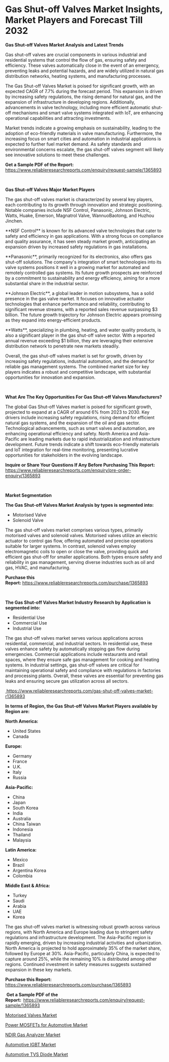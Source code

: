 <p><h1>Gas Shut-off Valves Market Insights, Market Players and Forecast Till 2032</h1></p><p><strong>Gas Shut-off Valves Market Analysis and Latest Trends</strong></p>
<p><p>Gas shut-off valves are crucial components in various industrial and residential systems that control the flow of gas, ensuring safety and efficiency. These valves automatically close in the event of an emergency, preventing leaks and potential hazards, and are widely utilized in natural gas distribution networks, heating systems, and manufacturing processes.</p><p>The Gas Shut-off Valves Market is poised for significant growth, with an expected CAGR of 7.7% during the forecast period. This expansion is driven by increasing safety regulations, the rising demand for natural gas, and the expansion of infrastructure in developing regions. Additionally, advancements in valve technology, including more efficient automatic shut-off mechanisms and smart valve systems integrated with IoT, are enhancing operational capabilities and attracting investments. </p><p>Market trends indicate a growing emphasis on sustainability, leading to the adoption of eco-friendly materials in valve manufacturing. Furthermore, the increasing focus on smart cities and automation in industrial applications is expected to further fuel market demand. As safety standards and environmental concerns escalate, the gas shut-off valves segment will likely see innovative solutions to meet these challenges.</p></p>
<p><strong>Get a Sample PDF of the Report:&nbsp;</strong> <a href="https://www.reliableresearchreports.com/enquiry/request-sample/1365893?utm_campaign=16&utm_medium=2&utm_source=Github&utm_content=ia&utm_term=22032025&utm_id=gas-shut-off-valves">https://www.reliableresearchreports.com/enquiry/request-sample/1365893</a></p>
<p>&nbsp;</p>
<p><strong>Gas Shut-off Valves Major Market Players</strong></p>
<p><p>The gas shut-off valves market is characterized by several key players, each contributing to its growth through innovation and strategic positioning. Notable companies include NSF Control, Panasonic, Johnson Electric, Watts, Huake, Emerson, Magnatrol Valve, WannuoBaotong, and Huzhou Jinchen.</p><p>**NSF Control** is known for its advanced valve technologies that cater to safety and efficiency in gas applications. With a strong focus on compliance and quality assurance, it has seen steady market growth, anticipating an expansion driven by increased safety regulations in gas installations.</p><p>**Panasonic**, primarily recognized for its electronics, also offers gas shut-off solutions. The company's integration of smart technologies into its valve systems positions it well in a growing market for automated and remotely controlled gas systems. Its future growth prospects are reinforced by a commitment to sustainability and energy efficiency, aiming for a more substantial share in the industrial sector.</p><p>**Johnson Electric**, a global leader in motion subsystems, has a solid presence in the gas valve market. It focuses on innovative actuator technologies that enhance performance and reliability, contributing to significant revenue streams, with a reported sales revenue surpassing $3 billion. The future growth trajectory for Johnson Electric appears promising as they expand into energy-efficient products.</p><p>**Watts**, specializing in plumbing, heating, and water quality products, is also a significant player in the gas shut-off valve sector. With a reported annual revenue exceeding $1 billion, they are leveraging their extensive distribution network to penetrate new markets steadily.</p><p>Overall, the gas shut-off valves market is set for growth, driven by increasing safety regulations, industrial automation, and the demand for reliable gas management systems. The combined market size for key players indicates a robust and competitive landscape, with substantial opportunities for innovation and expansion.</p></p>
<p>&nbsp;</p>
<p><strong>What Are The Key Opportunities For Gas Shut-off Valves Manufacturers?</strong></p>
<p><p>The global Gas Shut-off Valves market is poised for significant growth, projected to expand at a CAGR of around 6% from 2023 to 2030. Key drivers include increasing safety regulations, rising demand for efficient natural gas systems, and the expansion of the oil and gas sector. Technological advancements, such as smart valves and automation, are enhancing operational efficiency and safety. North America and Asia-Pacific are leading markets due to rapid industrialization and infrastructure development. Future trends indicate a shift towards eco-friendly materials and IoT integration for real-time monitoring, presenting lucrative opportunities for stakeholders in the evolving landscape.</p></p>
<p><strong>Inquire or Share Your Questions If Any Before Purchasing This Report:</strong> <a href="https://www.reliableresearchreports.com/enquiry/pre-order-enquiry/1365893?utm_campaign=16&utm_medium=2&utm_source=Github&utm_content=ia&utm_term=22032025&utm_id=gas-shut-off-valves">https://www.reliableresearchreports.com/enquiry/pre-order-enquiry/1365893</a></p>
<p>&nbsp;</p>
<p><strong>Market Segmentation</strong></p>
<p><strong>The Gas Shut-off Valves Market Analysis by types is segmented into:</strong></p>
<p><ul><li>Motorised Valve</li><li>Solenoid Valve</li></ul></p>
<p><p>The gas shut-off valves market comprises various types, primarily motorised valves and solenoid valves. Motorised valves utilize an electric actuator to control gas flow, offering automated and precise operations suitable for larger systems. In contrast, solenoid valves employ electromagnetic coils to open or close the valve, providing quick and efficient gas shut-off for smaller applications. Both types ensure safety and reliability in gas management, serving diverse industries such as oil and gas, HVAC, and manufacturing.</p></p>
<p><strong>Purchase this Report:&nbsp;</strong><a href="https://www.reliableresearchreports.com/purchase/1365893?utm_campaign=16&utm_medium=2&utm_source=Github&utm_content=ia&utm_term=22032025&utm_id=gas-shut-off-valves">https://www.reliableresearchreports.com/purchase/1365893</a></p>
<p>&nbsp;</p>
<p><strong>The Gas Shut-off Valves Market Industry Research by Application is segmented into:</strong></p>
<p><ul><li>Residential Use</li><li>Commercial Use</li><li>Industrial Use</li></ul></p>
<p><p>The gas shut-off valves market serves various applications across residential, commercial, and industrial sectors. In residential use, these valves enhance safety by automatically stopping gas flow during emergencies. Commercial applications include restaurants and retail spaces, where they ensure safe gas management for cooking and heating systems. In industrial settings, gas shut-off valves are critical for maintaining operational safety and compliance with regulations in factories and processing plants. Overall, these valves are essential for preventing gas leaks and ensuring secure gas utilization across all sectors.</p></p>
<p><a href="https://www.reliableresearchreports.com/gas-shut-off-valves-market-r1365893?utm_campaign=16&utm_medium=2&utm_source=Github&utm_content=ia&utm_term=22032025&utm_id=gas-shut-off-valves">&nbsp;https://www.reliableresearchreports.com/gas-shut-off-valves-market-r1365893</a></p>
<p><strong>In terms of Region, the Gas Shut-off Valves Market Players available by Region are:</strong></p>
<p>
    <p> <strong> North America: </strong>
        <ul>
            <li>United States</li>
            <li>Canada</li>
        </ul>
        </p> 
    <p> <strong> Europe: </strong>
        <ul>
            <li>Germany</li>
            <li>France</li>
            <li>U.K.</li>
            <li>Italy</li>
            <li>Russia</li>
        </ul>
        </p> 
    <p> <strong> Asia-Pacific: </strong>
        <ul>
            <li>China</li>
            <li>Japan</li>
            <li>South Korea</li>
            <li>India</li>
            <li>Australia</li>
            <li>China Taiwan</li>
            <li>Indonesia</li>
            <li>Thailand</li>
            <li>Malaysia</li>
        </ul>
        </p> 
    <p> <strong> Latin America: </strong>
        <ul>
            <li>Mexico</li>
            <li>Brazil</li>
            <li>Argentina Korea</li>
            <li>Colombia</li>
        </ul>
        </p> 
    <p> <strong> Middle East & Africa: </strong>
        <ul>
            <li>Turkey</li>
            <li>Saudi</li>
            <li>Arabia</li>
            <li>UAE</li>
            <li>Korea</li>
        </ul>
    </p>
    </p>
<p><p>The gas shut-off valves market is witnessing robust growth across various regions, with North America and Europe leading due to stringent safety regulations and infrastructure development. The Asia-Pacific region is rapidly emerging, driven by increasing industrial activities and urbanization. North America is projected to hold approximately 35% of the market share, followed by Europe at 30%. Asia-Pacific, particularly China, is expected to capture around 25%, while the remaining 10% is distributed among other regions. Continued investment in safety measures suggests sustained expansion in these key markets.</p></p>
<p><strong>Purchase this Report: </strong><a href="https://www.reliableresearchreports.com/purchase/1365893?utm_campaign=16&utm_medium=2&utm_source=Github&utm_content=ia&utm_term=22032025&utm_id=gas-shut-off-valves">https://www.reliableresearchreports.com/purchase/1365893</a></p>
<p>&nbsp;<strong>Get a Sample PDF of the Report:&nbsp;&nbsp;</strong><a href="https://www.reliableresearchreports.com/enquiry/request-sample/1365893?utm_campaign=16&utm_medium=2&utm_source=Github&utm_content=ia&utm_term=22032025&utm_id=gas-shut-off-valves">https://www.reliableresearchreports.com/enquiry/request-sample/1365893</a></p>
<p><strong></strong></p>
<p><p><a href="https://github.com/rafiishibu00/Market-Research-Report-List-1/blob/main/motorised-valves-market.md?utm_campaign=16&utm_medium=2&utm_source=Github&utm_content=ia&utm_term=22032025&utm_id=gas-shut-off-valves">Motorised Valves Market</a></p><p><a href="https://github.com/zhininzacher/Market-Research-Report-List-1/blob/main/power-mosfets-for-automotive-market.md?utm_campaign=16&utm_medium=2&utm_source=Github&utm_content=ia&utm_term=22032025&utm_id=gas-shut-off-valves">Power MOSFETs for Automotive Market</a></p><p><a href="https://github.com/tafuaraasswn/Market-Research-Report-List-1/blob/main/ndir-gas-analyzer-market.md?utm_campaign=16&utm_medium=2&utm_source=Github&utm_content=ia&utm_term=22032025&utm_id=gas-shut-off-valves">NDIR Gas Analyzer Market</a></p><p><a href="https://github.com/sgroitrieu7f/Market-Research-Report-List-1/blob/main/automotive-igbt-market.md?utm_campaign=16&utm_medium=2&utm_source=Github&utm_content=ia&utm_term=22032025&utm_id=gas-shut-off-valves">Automotive IGBT Market</a></p><p><a href="https://github.com/kumusdadlas/Market-Research-Report-List-1/blob/main/automotive-tvs-diode-market.md?utm_campaign=16&utm_medium=2&utm_source=Github&utm_content=ia&utm_term=22032025&utm_id=gas-shut-off-valves">Automotive TVS Diode Market</a></p></p>